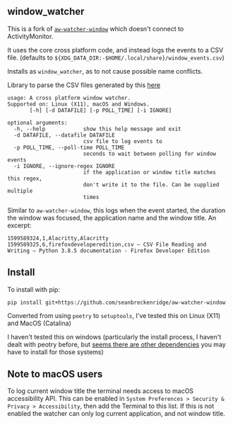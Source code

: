 ## window_watcher

This is a fork of [`aw-watcher-window`](https://github.com/ActivityWatch/aw-watcher-window) which doesn't connect to ActivityMonitor.

It uses the core cross platform code, and instead logs the events to a CSV file. (defaults to `${XDG_DATA_DIR:-$HOME/.local/share}/window_events.csv`)

Installs as `window_watcher`, as to not cause possible name conflicts.

Library to parse the CSV files generated by this [here](https://github.com/seanbreckenridge/active_window/)

```
usage: A cross platform window watcher.
Supported on: Linux (X11), macOS and Windows.
       [-h] [-d DATAFILE] [-p POLL_TIME] [-i IGNORE]

optional arguments:
  -h, --help            show this help message and exit
  -d DATAFILE, --datafile DATAFILE
                        csv file to log events to
  -p POLL_TIME, --poll-time POLL_TIME
                        seconds to wait between polling for window events
  -i IGNORE, --ignore-regex IGNORE
                        if the application or window title matches this regex,
                        don't write it to the file. Can be supplied multiple
                        times
```

Similar to `aw-watcher-window`, this logs when the event started, the duration the window was focused, the application name and the window title. An excerpt:

```
1599589324,1,Alacritty,Alacritty
1599589325,6,firefoxdeveloperedition,csv — CSV File Reading and Writing — Python 3.8.5 documentation - Firefox Developer Edition
```

## Install

To install with pip:

```
pip install git+https://github.com/seanbreckenridge/aw-watcher-window
```

Converted from using `poetry` to `setuptools`, I've tested this on Linux (X11) and MacOS (Catalina)

I haven't tested this on windows (particularly the install process, I haven't dealt with peotry before, but [seems there are other dependencies](https://github.com/ActivityWatch/aw-watcher-window/blob/master/pyproject.toml) you may have to install for those systems)

## Note to macOS users

To log current window title the terminal needs access to macOS accessibility API.
This can be enabled in `System Preferences > Security & Privacy > Accessibility`, then add the Terminal to this list. If this is not enabled the watcher can only log current application, and not window title.

